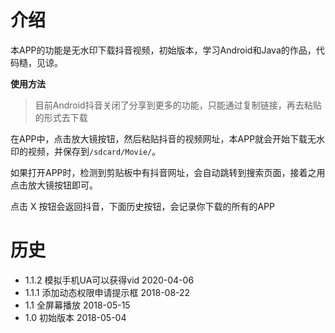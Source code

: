 # 介绍

本APP的功能是无水印下载抖音视频，初始版本，学习Android和Java的作品，代码糙，见谅。

**使用方法**

> 目前Android抖音关闭了分享到更多的功能，只能通过复制链接，再去粘贴的形式去下载

在APP中，点击放大镜按钮，然后粘贴抖音的视频网址，本APP就会开始下载无水印的视频，并保存到`/sdcard/Movie/`。

如果打开APP时，检测到剪贴板中有抖音网址，会自动跳转到搜索页面，接着之用点击放大镜按钮即可。

点击 X 按钮会返回抖音，下面历史按钮，会记录你下载的所有的APP


# 历史
* 1.1.2 模拟手机UA可以获得vid 2020-04-06
* 1.1.1 添加动态权限申请提示框 2018-08-22
* 1.1 全屏幕播放 2018-05-15
* 1.0 初始版本 2018-05-04

